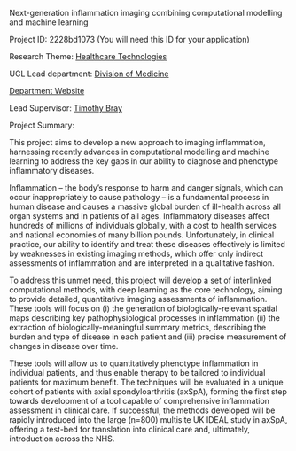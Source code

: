 Next-generation inflammation imaging combining computational modelling and machine learning

Project ID: 2228bd1073
(You will need this ID for your application)

Research Theme: [Healthcare Technologies](../themes/healthcare-technologies.md)

UCL Lead department: [Division of Medicine](../departments/division-of-medicine.md)

[Department Website](https://www.ucl.ac.uk/medicine)

Lead Supervisor: [Timothy Bray](https://iris.ucl.ac.uk/iris/browse/profile?upi=TBRAY81)

Project Summary:

This project aims to develop a new approach to imaging inflammation, harnessing recently advances in computational modelling and machine learning to address the key gaps in our ability to diagnose and phenotype inflammatory diseases. 
 
 Inflammation – the body’s response to harm and danger signals, which can occur inappropriately to cause pathology – is a fundamental process in human disease and causes a massive global burden of ill-health across all organ systems and in patients of all ages. Inflammatory diseases affect hundreds of millions of individuals globally, with a cost to health services and national economies of many billion pounds. Unfortunately, in clinical practice, our ability to identify and treat these diseases effectively is limited by weaknesses in existing imaging methods, which offer only indirect assessments of inflammation and are interpreted in a qualitative fashion. 
 
 To address this unmet need, this project will develop a set of interlinked computational methods, with deep learning as the core technology, aiming to provide detailed, quantitative imaging assessments of inflammation. These tools will focus on (i) the generation of biologically-relevant spatial maps describing key pathophysiological processes in inflammation (ii) the extraction of biologically-meaningful summary metrics, describing the burden and type of disease in each patient and (iii) precise measurement of changes in disease over time. 
 
 These tools will allow us to quantitatively phenotype inflammation in individual patients, and thus enable therapy to be tailored to individual patients for maximum benefit. The techniques will be evaluated in a unique cohort of patients with axial spondyloarthritis (axSpA), forming the first step towards development of a tool capable of comprehensive inflammation assessment in clinical care. If successful, the methods developed will be rapidly introduced into the large (n=800) multisite UK IDEAL study in axSpA, offering a test-bed for translation into clinical care and, ultimately, introduction across the NHS.